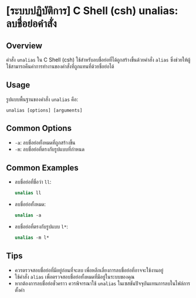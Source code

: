 # [ระบบปฏิบัติการ] C Shell (csh) unalias: ลบชื่อย่อคำสั่ง

## Overview
คำสั่ง `unalias` ใน C Shell (csh) ใช้สำหรับลบชื่อย่อที่ได้ถูกสร้างขึ้นด้วยคำสั่ง `alias` ซึ่งช่วยให้ผู้ใช้สามารถคืนค่าการทำงานของคำสั่งที่ถูกแทนที่ด้วยชื่อย่อได้

## Usage
รูปแบบพื้นฐานของคำสั่ง `unalias` คือ:

```
unalias [options] [arguments]
```

## Common Options
- `-a`: ลบชื่อย่อทั้งหมดที่ถูกสร้างขึ้น
- `-m`: ลบชื่อย่อที่ตรงกับรูปแบบที่กำหนด

## Common Examples
- ลบชื่อย่อที่ชื่อว่า `ll`:
  ```csh
  unalias ll
  ```

- ลบชื่อย่อทั้งหมด:
  ```csh
  unalias -a
  ```

- ลบชื่อย่อที่ตรงกับรูปแบบ `l*`:
  ```csh
  unalias -m l*
  ```

## Tips
- ควรตรวจสอบชื่อย่อที่มีอยู่ก่อนที่จะลบ เพื่อหลีกเลี่ยงการลบชื่อย่อที่อาจจะใช้งานอยู่
- ใช้คำสั่ง `alias` เพื่อตรวจสอบชื่อย่อทั้งหมดที่มีอยู่ในระบบของคุณ
- หากต้องการลบชื่อย่อชั่วคราว ควรพิจารณาใช้ `unalias` ในเซสชันปัจจุบันแทนการลบในไฟล์การตั้งค่า